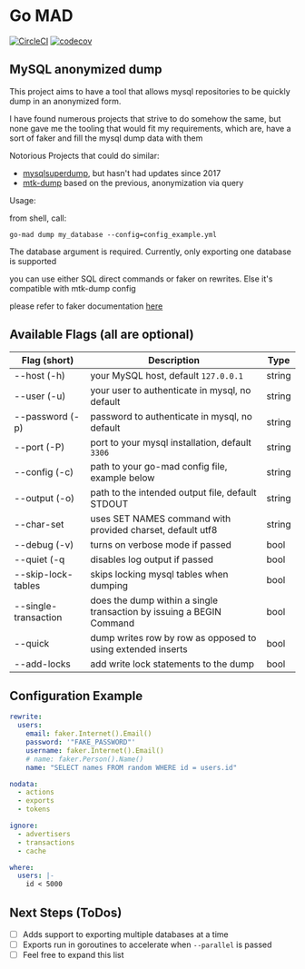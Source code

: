 # Go MAD

[![CircleCI](https://circleci.com/gh/circleci/circleci-docs.svg?style=shield)](https://circleci.com/gh/doutorfinancas/go-mad)
[![codecov](https://codecov.io/gh/doutorfinancas/go-mad/branch/master/graph/badge.svg?token=L5D1OP1229)](https://codecov.io/gh/doutorfinancas/go-mad)
## MySQL anonymized dump
This project aims to have a tool that allows mysql repositories to be quickly dump in an anonymized form.

I have found numerous projects that strive to do somehow the same, but none gave me the tooling that would fit my 
requirements, which are, have a sort of faker and fill the mysql dump data with them

Notorious Projects that could do similar:
- [mysqlsuperdump](https://github.com/hgfischer/mysqlsuperdump), but hasn't had updates since 2017
- [mtk-dump](https://github.com/skpr/mtk) based on the previous, anonymization via query

Usage:

from shell, call:
```shell
go-mad dump my_database --config=config_example.yml
```

The database argument is required. Currently, only exporting one database is supported

you can use either SQL direct commands or faker on rewrites. Else it's compatible with mtk-dump config

please refer to faker documentation [here](https://pkg.go.dev/github.com/jaswdr/faker)

## Available Flags (all are optional)

| Flag (short)         | Description                                                          | Type   |
|----------------------|----------------------------------------------------------------------|--------|
| --host (-h)          | your MySQL host, default `127.0.0.1`                                 | string |
| --user (-u)          | your user to authenticate in mysql, no default                       | string |
| --password (-p)      | password to authenticate in mysql, no default                        | string |
| --port (-P)          | port to your mysql installation, default `3306`                      | string |
| --config (-c)        | path to your go-mad config file, example below                       | string |
| --output (-o)        | path to the intended output file, default STDOUT                     | string |
| --char-set           | uses SET NAMES command with provided charset, default utf8           | string |
| --debug (-v)         | turns on verbose mode if passed                                      | bool   |
| --quiet (-q          | disables log output if passed                                        | bool   |
| --skip-lock-tables   | skips locking mysql tables when dumping                              | bool   |
| --single-transaction | does the dump within a single transaction by issuing a BEGIN Command | bool   |
| --quick              | dump writes row by row as opposed to using extended inserts          | bool   |
| --add-locks          | add write lock statements to the dump                                | bool   |

## Configuration Example
```yaml
rewrite:
  users:
    email: faker.Internet().Email()
    password: '"FAKE_PASSWORD"'
    username: faker.Internet().Email()
    # name: faker.Person().Name()
    name: "SELECT names FROM random WHERE id = users.id"

nodata:
  - actions
  - exports
  - tokens

ignore:
  - advertisers
  - transactions
  - cache

where:
  users: |-
    id < 5000
```

## Next Steps (ToDos)
- [ ] Adds support to exporting multiple databases at a time
- [ ] Exports run in goroutines to accelerate when `--parallel` is passed
- [ ] Feel free to expand this list
